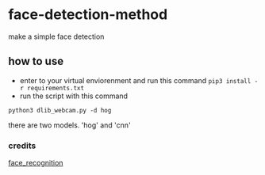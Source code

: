 # face-detection-method
make a simple face detection 

## how to use
- enter to your virtual enviorenment and run this command `pip3 install -r requirements.txt`
- run the script with this command
 ```
 python3 dlib_webcam.py -d hog
 ```
 there are two models. 'hog' and 'cnn'

### credits
 
 <a href="https://github.com/ageitgey/face_recognition">face_recognition</a>